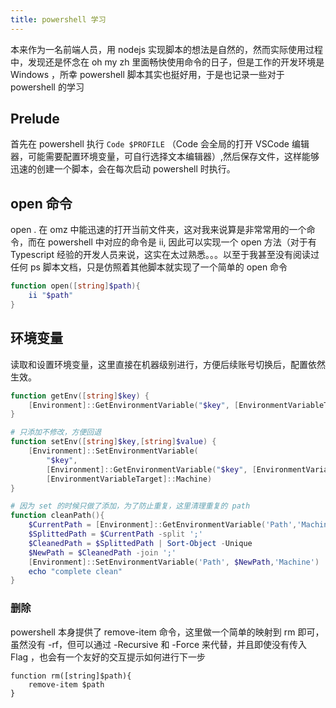 ```yaml
---
title: powershell 学习
---
```


本来作为一名前端人员，用 nodejs 实现脚本的想法是自然的，然而实际使用过程中，发现还是怀念在 oh my zh 里面畅快使用命令的日子，但是工作的开发环境是 Windows ，所幸 powershell 脚本其实也挺好用，于是也记录一些对于 powershell 的学习 <!-- more -->

## Prelude

首先在 powershell 执行 `Code $PROFILE` （Code 会全局的打开 VSCode 编辑器，可能需要配置环境变量，可自行选择文本编辑器）,然后保存文件，这样能够迅速的创建一个脚本，会在每次启动 powershell 时执行。

## open 命令

open . 在 omz 中能迅速的打开当前文件夹，这对我来说算是非常常用的一个命令，而在 powershell 中对应的命令是 ii, 因此可以实现一个 open 方法（对于有 Typescript 经验的开发人员来说，这实在太过熟悉。。。以至于我甚至没有阅读过任何 ps 脚本文档，只是仿照着其他脚本就实现了一个简单的 open 命令

```powershell
function open([string]$path){
    ii "$path"
}
```

## 环境变量

读取和设置环境变量，这里直接在机器级别进行，方便后续账号切换后，配置依然生效。

```powershell
function getEnv([string]$key) {
    [Environment]::GetEnvironmentVariable("$key", [EnvironmentVariableTarget]::Machine)
}

# 只添加不修改，方便回退
function setEnv([string]$key,[string]$value) {
    [Environment]::SetEnvironmentVariable(
        "$key",
        [Environment]::GetEnvironmentVariable("$key", [EnvironmentVariableTarget]::Machine) + ";$value",
        [EnvironmentVariableTarget]::Machine)
}

# 因为 set 的时候只做了添加，为了防止重复，这里清理重复的 path
function cleanPath(){
    $CurrentPath = [Environment]::GetEnvironmentVariable('Path','Machine')
    $SplittedPath = $CurrentPath -split ';'
    $CleanedPath = $SplittedPath | Sort-Object -Unique
    $NewPath = $CleanedPath -join ';'
    [Environment]::SetEnvironmentVariable('Path', $NewPath,'Machine')
    echo "complete clean"
}
```

### 删除

powershell 本身提供了 remove-item 命令，这里做一个简单的映射到 rm 即可，虽然没有 -rf，但可以通过 -Recursive 和 -Force 来代替，并且即使没有传入 Flag ，也会有一个友好的交互提示如何进行下一步

```
function rm([string]$path){
    remove-item $path
}
```
